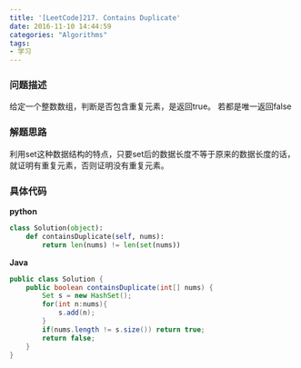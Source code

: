 ```yaml
---
title: '[LeetCode]217. Contains Duplicate'
date: 2016-11-10 14:44:59
categories: "Algorithms"
tags:
- 学习
---
```

### 问题描述 ###
给定一个整数数组，判断是否包含重复元素，是返回true。
若都是唯一返回false
<!-- more -->

### 解题思路 ###
利用set这种数据结构的特点，只要set后的数据长度不等于原来的数据长度的话，就证明有重复元素，否则证明没有重复元素。
### 具体代码 ###
**python**
```python
class Solution(object):
    def containsDuplicate(self, nums):
        return len(nums) != len(set(nums))
```

**Java**
```java
public class Solution {
    public boolean containsDuplicate(int[] nums) {
        Set s = new HashSet();
        for(int n:nums){
            s.add(n);
        }
        if(nums.length != s.size()) return true;
        return false;
    }
}
```

